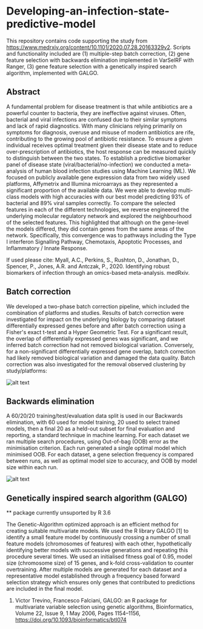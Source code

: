 # Developing-an-infection-state-predictive-model

This repository contains code supporting the study from https://www.medrxiv.org/content/10.1101/2020.07.28.20163329v2. Scripts and functionality included are (1) multiple-step batch correction, (2) gene feature selection with backwards elimination implemented in VarSelRF with Ranger, (3) gene feature selection with a genetically inspired search algorithm, implemented with GALGO. 

## Abstract

A fundamental problem for disease treatment is that while antibiotics are a powerful counter to bacteria, they are ineffective against viruses. Often, bacterial and viral infections are confused due to their similar symptoms and lack of rapid diagnostics. With many clinicians relying primarily on symptoms for diagnosis, overuse and misuse of modern antibiotics are rife, contributing to the growing pool of antibiotic resistance. To ensure a given individual receives optimal treatment given their disease state and to reduce over-prescription of antibiotics, the host response can be measured quickly to distinguish between the two states. To establish a predictive biomarker panel of disease state (viral/bacterial/no-infection) we conducted a meta-analysis of human blood infection studies using Machine Learning (ML). We focused on publicly available gene expression data from two widely used platforms, Affymetrix and Illumina microarrays as they represented a significant proportion of the available data. We were able to develop multi-class models with high accuracies with our best model predicting 93% of bacterial and 89% viral samples correctly. To compare the selected features in each of the different technologies, we reverse engineered the underlying molecular regulatory network and explored the neighbourhood of the selected features. This highlighted that although on the gene-level the models differed, they did contain genes from the same areas of the network. Specifically, this convergence was to pathways including the Type I interferon Signalling Pathway, Chemotaxis, Apoptotic Processes, and Inflammatory / Innate Response. 

If used please cite: Myall, A.C., Perkins, S., Rushton, D., Jonathan, D., Spencer, P., Jones, A.R. and Antczak, P., 2020. Identifying robust biomarkers of infection through an omics-based meta-analysis. medRxiv.

## Batch correction

We developed a two-phase batch correction pipeline, which included the combination of platforms and studies. Results of batch correction were investigated for impact on the underlying biology by comparing dataset differentially expressed genes before and after batch correction using a Fisher's exact t-test and a Hyper Geometric Test. For a significant result, the overlap of differentially expressed genes was significant, and we inferred batch correction had not removed biological variation. Conversely, for a non-significant differentially expressed gene overlap, batch correction had likely removed biological variation and damaged the data quality. Batch correction was also investigated for the removal observed clustering by study/platforms:

![alt text](https://raw.githubusercontent.com/ashm97/Developing-an-infection-state-predictive-model/main/images/preview_batch_pca.png) 

## Backwards elimination

A 60/20/20 training/test/evaluation data split is used in our Backwards elimination, with 60 used for model training, 20 used to select trained models, then a final 20 as a held-out subset for final evaluation and reporting, a standard technique in machine learning. For each dataset we ran multiple search procedures, using Out-of-bag (OOB) error as the minimisation criterion. Each run generated a single optimal model which minimised OOB. For each dataset, a gene selection frequency is compared between runs, as well as optimal model size to accuracy, and OOB by model size within each run.

![alt text](https://raw.githubusercontent.com/ashm97/Developing-an-infection-state-predictive-model/main/images/example_backward_elim.png) 

## Genetically inspired search algorithm (GALGO)

** package currently unsuported by R 3.6

The Genetic-Algorithm optimized approach is an efficient method for creating suitable multivariate models. We used the R library GALGO [1] to identify a small feature model by continuously crossing a number of small feature models (chromosomes of features) with each other, hypothetically identifying better models with successive generations and repeating this procedure several times. We used an initialised fitness goal of 0.95, model size (chromosome size) of 15 genes, and k-fold cross-validation to counter overtraining. After multiple models are generated for each dataset and a representative model established through a frequency based forward selection strategy which ensures only genes that contributed to predictions are included in the final model.

1. Victor Trevino, Francesco Falciani, GALGO: an R package for multivariate variable selection using genetic algorithms, Bioinformatics, Volume 22, Issue 9, 1 May 2006, Pages 1154–1156, https://doi.org/10.1093/bioinformatics/btl074

